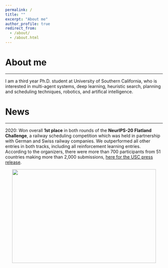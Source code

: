 ```yaml
---
permalink: /
title: ""
excerpt: "About me"
author_profile: true
redirect_from: 
  - /about/
  - /about.html
---
```


# About me

----

I am a third year Ph.D. student at University of Southern California, who is interested in multi-agent systems, deep learning, heuristic search, planning and scheduling techniques, robotics, and artifical intelligence. 

# News

---

2020: 
Won overall **1st place** in both rounds of the **NeurIPS-20 Flatland Challenge**, a railway scheduling competition which was held in partnership with German and Swiss railway companies. We outperformed all other entries in both tracks, including all reinforcement learning entries. According to the organizers, there were more than 700 participants from 51 countries making more than 2,000 submissions, [here for the USC press release](https://viterbischool.usc.edu/news/2021/03/making-the-virtual-trains-run-on-time-usc-team-world-champs-in-ai-challenge/).

<p align="center">
  <img width="460" height="300" src="../images/run_segment.gif">
</p>






